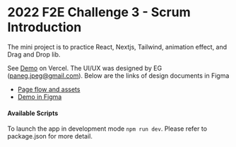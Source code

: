 # 2022 F2E Challenge 3 - Scrum Introduction

The mini project is to practice React, Nextjs, Tailwind, animation effect, and Drag and Drop lib.

See [Demo](https://2022f2e-scrum-intro.vercel.app/) on Vercel.
The UI/UX was designed by EG (paneg.jpeg@gmail.com).
Below are the links of design documents in Figma

- [Page flow and assets](https://www.figma.com/file/fWQvcoua0uhqduVbYYPToL/EGs-F2E---Week3---Scrum-%E6%96%B0%E6%89%8B%E6%9D%91?node-id=19%3A1867&t=yP70OTg7tvsxNEQa-0)
- [Demo in Figma](https://www.figma.com/proto/fWQvcoua0uhqduVbYYPToL/EGs-F2E---Week3---Scrum-%E6%96%B0%E6%89%8B%E6%9D%91?page-id=19%3A4529&node-id=68-14976&viewport=569%2C422%2C0.04&scaling=contain&starting-point-node-id=68%3A11398&show-proto-sidebar=1)

#### Available Scripts

To launch the app in development mode `npm run dev`.
Please refer to package.json for more detail.
